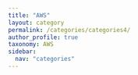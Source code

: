 ```yaml
---
title: "AWS"
layout: category
permalink: /categories/categories4/
author_profile: true
taxonomy: AWS
sidebar:
  nav: "categories"
---
```

